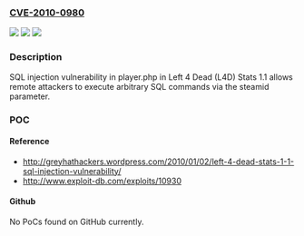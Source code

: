 ### [CVE-2010-0980](https://cve.mitre.org/cgi-bin/cvename.cgi?name=CVE-2010-0980)
![](https://img.shields.io/static/v1?label=Product&message=n%2Fa&color=blue)
![](https://img.shields.io/static/v1?label=Version&message=n%2Fa&color=blue)
![](https://img.shields.io/static/v1?label=Vulnerability&message=n%2Fa&color=brighgreen)

### Description

SQL injection vulnerability in player.php in Left 4 Dead (L4D) Stats 1.1 allows remote attackers to execute arbitrary SQL commands via the steamid parameter.

### POC

#### Reference
- http://greyhathackers.wordpress.com/2010/01/02/left-4-dead-stats-1-1-sql-injection-vulnerability/
- http://www.exploit-db.com/exploits/10930

#### Github
No PoCs found on GitHub currently.

